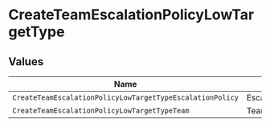 # CreateTeamEscalationPolicyLowTargetType


## Values

| Name                                                      | Value                                                     |
| --------------------------------------------------------- | --------------------------------------------------------- |
| `CreateTeamEscalationPolicyLowTargetTypeEscalationPolicy` | EscalationPolicy                                          |
| `CreateTeamEscalationPolicyLowTargetTypeTeam`             | Team                                                      |